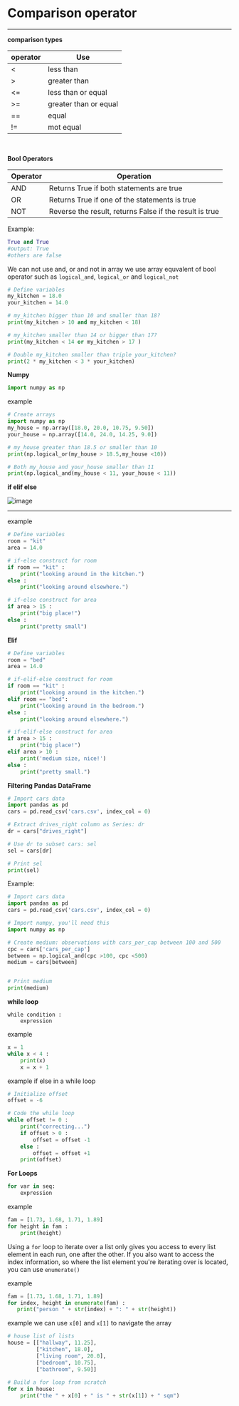 # Comparison operator
---
**comparison types**

| operator | Use |
|----------|-----|
| <        |less than|
| >| greater than|
|<=|less than or equal|
|>=|greater than or equal|
|==|equal|
|!= |mot equal|

<br>

**Bool Operators**

|Operator|Operation|
|---|--|
|AND|Returns True if both statements are true|
|OR|Returns True if one of the statements is true|
|NOT|Reverse the result, returns False if the result is true|

Example:

```python
True and True
#output: True
#others are false
```

We can not use and, or and not in array
we use array equvalent of bool operator such as
```logical_and```, ```logical_or``` and ```logical_not```


```python
# Define variables
my_kitchen = 18.0
your_kitchen = 14.0

# my_kitchen bigger than 10 and smaller than 18?
print(my_kitchen > 10 and my_kitchen < 18)

# my_kitchen smaller than 14 or bigger than 17?
print(my_kitchen < 14 or my_kitchen > 17 )

# Double my_kitchen smaller than triple your_kitchen?
print(2 * my_kitchen < 3 * your_kitchen)
```

**Numpy**

```python
import numpy as np
```

example

```python
# Create arrays
import numpy as np
my_house = np.array([18.0, 20.0, 10.75, 9.50])
your_house = np.array([14.0, 24.0, 14.25, 9.0])

# my_house greater than 18.5 or smaller than 10
print(np.logical_or(my_house > 18.5,my_house <10))

# Both my_house and your_house smaller than 11
print(np.logical_and(my_house < 11, your_house < 11))
```
**if elif else**

![image](https://hcc-cs.weebly.com/uploads/2/4/5/3/24535251/1390049468.jpg)

---

example

```python
# Define variables
room = "kit"
area = 14.0

# if-else construct for room
if room == "kit" :
    print("looking around in the kitchen.")
else :
    print("looking around elsewhere.")

# if-else construct for area
if area > 15 :
    print("big place!")
else :
    print("pretty small")
```
**Elif**

```python
# Define variables
room = "bed"
area = 14.0

# if-elif-else construct for room
if room == "kit" :
    print("looking around in the kitchen.")
elif room == "bed":
    print("looking around in the bedroom.")
else :
    print("looking around elsewhere.")

# if-elif-else construct for area
if area > 15 :
    print("big place!")
elif area > 10 :
    print('medium size, nice!')
else :
    print("pretty small.")
```

**Filtering Pandas DataFrame**

```python
# Import cars data
import pandas as pd
cars = pd.read_csv('cars.csv', index_col = 0)

# Extract drives_right column as Series: dr
dr = cars["drives_right"]

# Use dr to subset cars: sel
sel = cars[dr]

# Print sel
print(sel)
```

Example:

```python
# Import cars data
import pandas as pd
cars = pd.read_csv('cars.csv', index_col = 0)

# Import numpy, you'll need this
import numpy as np

# Create medium: observations with cars_per_cap between 100 and 500
cpc = cars['cars_per_cap']
between = np.logical_and(cpc >100, cpc <500)
medium = cars[between]


# Print medium
print(medium)
```
**while loop**

```
while condition :
    expression
```

example

```python
x = 1
while x < 4 :
    print(x)
    x = x + 1
```

example
if else in a while loop

```python
# Initialize offset
offset = -6

# Code the while loop
while offset != 0 :
    print("correcting...")
    if offset > 0 :
        offset = offset -1
    else : 
        offset = offset +1
    print(offset)
  ```
  
**For Loops**

```python
for var in seq:
    expression
```

example

```python
fam = [1.73, 1.68, 1.71, 1.89]
for height in fam : 
    print(height)
```

Using a ```for``` loop to iterate over a list only gives you access to every list element in each run, one after the other. If you also want to access the index information, so where the list element you're iterating over is located, you can use ```enumerate()```
 
 example
 
 ```python
 fam = [1.73, 1.68, 1.71, 1.89]
for index, height in enumerate(fam) :
    print("person " + str(index) + ": " + str(height))
```

example
we can use ```x[0]``` and ```x[1]``` to navigate the array

```python
# house list of lists
house = [["hallway", 11.25], 
         ["kitchen", 18.0], 
         ["living room", 20.0], 
         ["bedroom", 10.75], 
         ["bathroom", 9.50]]
         
# Build a for loop from scratch
for x in house:
    print("the " + x[0] + " is " + str(x[1]) + " sqm")
```
